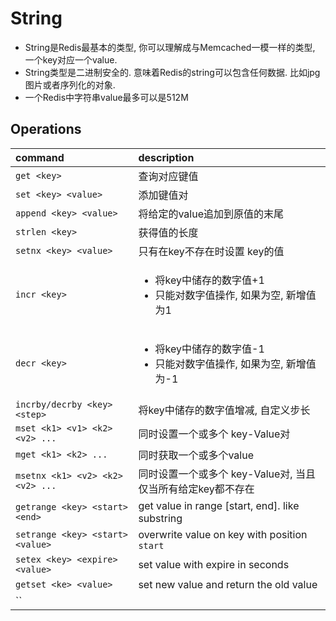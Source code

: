 # String

* String是Redis最基本的类型, 你可以理解成与Memcached一模一样的类型, 一个key对应一个value.
* String类型是二进制安全的. 意味着Redis的string可以包含任何数据. 比如jpg图片或者序列化的对象.
* 一个Redis中字符串value最多可以是512M

## Operations

| command | description |
| :-- | :-- |
| `get <key>` | 查询对应键值 |
| `set <key> <value>` | 添加键值对 |
| `append <key> <value>` | 将给定的value追加到原值的末尾 |
| `strlen <key>` | 获得值的长度 |
| `setnx <key> <value>` | 只有在key不存在时设置 key的值 |
| `incr <key>` | <ul><li>将key中储存的数字值+1</li><li>只能对数字值操作, 如果为空, 新增值为1</li></ul>|
| `decr <key>` | <ul><li>将key中储存的数字值-1</li><li>只能对数字值操作, 如果为空, 新增值为-1</li></ul>|
| `incrby/decrby <key> <step>` | 将key中储存的数字值增减, 自定义步长|
| `mset <k1> <v1> <k2> <v2> ...` | 同时设置一个或多个 key-Value对 |
| `mget <k1> <k2> ...` | 同时获取一个或多个value |
| `msetnx <k1> <v2> <k2> <v2> ...` | 同时设置一个或多个 key-Value对, 当且仅当所有给定key都不存在 |
| `getrange <key> <start> <end>` | get value in range [start, end]. like substring |
| `setrange <key> <start> <value>` | overwrite value on key with position `start` |
| `setex <key> <expire> <value>` | set value with expire in seconds |
| `getset <ke> <value>` | set new value and return the old value |
| `` | |
